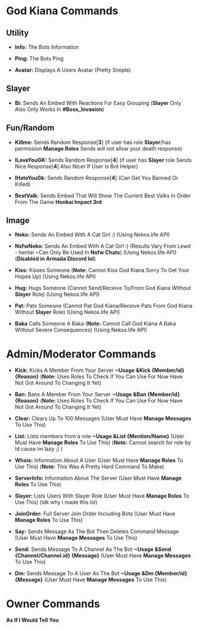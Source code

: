 # God Kiana Commands

## Utility
- **Info:** The Bots Information

- **Ping:** The Bots Ping

- **Avatar:** Displays A Users Avatar (Pretty Simple)

## Slayer
- **Bi:** Sends An Embed With Reactions For Easy Grouping (**Slayer** Only Also Only Works In **#Boss_Invasion**)

## Fun/Random
- **Killme:** Sends Random Response[**3**] (if user has role **Slayer**/has permission **Manage Roles** Sends will not allow your death response)

- **ILoveYouGK:** Sends Random Response[**4**] (if user has **Slayer** role Sends Nice Response[**4**] Also Nicer If User Is Bot Helper)

- **IHateYouGk:** Sends Random Response[**4**] (Can Get You Banned Or Killed)

- **BestValk:** Sends Embed That Will Show The Current Best Valks In Order From The Game **Honkai Impact 3rd**

## Image
- **Neko:** Sends An Embed With A Cat Girl :) (Using Nekos.life API)

- **NsfwNeko:** Sends An Embed With A Cat Girl :) (Results Vary From Lewd - hentai ~Can Only Be Used In **Nsfw Chats**) (Using Nekos.life API) (**Disabled in Armada Discord lol**)

- **Kiss:** Kisses Someone (**Note:** Cannot Kiss God Kiana Sorry To Get Your Hopes Up) (Using Nekos.life API)

- **Hug:** Hugs Someone (Cannot Send/Receive To/From God Kiana Without **Slayer** Role) (Using Nekos.life API)

- **Pat:** Pats Someone (Cannot Pat God Kiana/Receive Pats From God Kiana Without **Slayer** Role) (Using Nekos.life API)

- **Baka** Calls Someone A Baka (**Note:** Cannot Call God Kiana A Baka Without Severe Consequences) (Using Nekos.life API)


# Admin/Moderator Commands
- **Kick:** Kicks A Member From Your Server **~Usage &Kick {Member/id} {Reason}** (**Note:** Uses Roles To Check If You Can Use For Now Have Not Got Around To Changing It Yet)

- **Ban:** Bans A Member From Your Server **~Usage &Ban {Member/id} {Reason}** (**Note:** Uses Roles To Check If You Can Use For Now Have Not Got Around To Changing It Yet)

- **Clear:** Clears Up To 100 Messages (User Must Have **Manage Messages** To Use This)

- **List:** Lists members from a role **~Usage &List {Mention/Name}** (User Must Have **Manage Roles** To Use This) (**Note:** Cannot search for role by Id cause im lazy ;) )

- **Whois:** Information About A User (User Must Have **Manage Roles** To Use This) (**Note:** This Was A Pretty Hard Command To Make)

- **ServerInfo:** Information About The Server (User Must Have **Manage Roles** To Use This)

- **Slayer:** Lists Users With Slayer Role (User Must Have **Manage Roles** To Use This) (idk why i made this lol)

- **JoinOrder:** Full Server Join Order Including Bots (User Must Have **Manage Roles** To Use This)

- **Say:** Sends Message As The Bot Then Deletes Command Message (User Must Have **Manage Messages** To Use This)

- **Send:** Sends Message To A Channel As The Bot **~Usage &Send {Channel/Channel.id} {Message}** (User Must Have **Manage Messages** To Use This)

- **Dm:** Sends Message To A User As The Bot **~Usage &Dm {Member/id} {Message}** (User Must Have **Manage Messages** To Use This)

# Owner Commands
**As If I Would Tell You**

